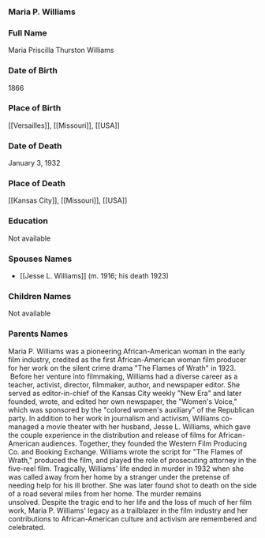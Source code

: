 ### Maria P. Williams

### Full Name

Maria Priscilla Thurston Williams

### Date of Birth

1866

### Place of Birth

[[Versailles]], [[Missouri]], [[USA]]

### Date of Death

January 3, 1932

### Place of Death

[[Kansas City]], [[Missouri]], [[USA]]

### Education

Not available

### Spouses Names

- [[Jesse L. Williams]] (m. 1916; his death 1923)

### Children Names

Not available

### Parents Names

Maria P. Williams was a pioneering African-American woman in the early film industry, credited as the first African-American woman film producer for her work on the silent crime drama "The Flames of Wrath" in 1923.  Before her venture into filmmaking, Williams had a diverse career as a teacher, activist, director, filmmaker, author, and newspaper editor. She served as editor-in-chief of the Kansas City weekly "New Era" and later founded, wrote, and edited her own newspaper, the "Women's Voice," which was sponsored by the "colored women's auxiliary" of the Republican party. In addition to her work in journalism and activism, Williams co-managed a movie theater with her husband, Jesse L. Williams, which gave the couple experience in the distribution and release of films for African-American audiences. Together, they founded the Western Film Producing Co. and Booking Exchange. Williams wrote the script for "The Flames of Wrath," produced the film, and played the role of prosecuting attorney in the five-reel film. Tragically, Williams' life ended in murder in 1932 when she was called away from her home by a stranger under the pretense of needing help for his ill brother. She was later found shot to death on the side of a road several miles from her home. The murder remains unsolved. Despite the tragic end to her life and the loss of much of her film work, Maria P. Williams' legacy as a trailblazer in the film industry and her contributions to African-American culture and activism are remembered and celebrated.
